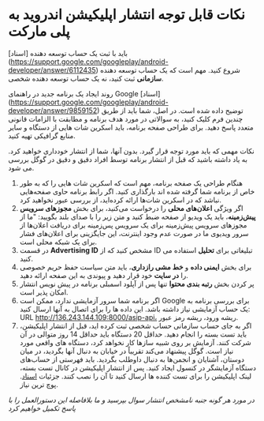 # نکات قابل توجه انتشار اپلیکیشن اندروید به پلی مارکت

باید با ثبت یک حساب توسعه دهنده [اسناد] (https://support.google.com/googleplay/android-developer/answer/6112435) شروع کنید. مهم است که یک حساب توسعه دهنده **سازمانی** ثبت کنید، نه یک حساب توسعه دهنده شخصی.

روند ایجاد یک برنامه جدید در راهنمای Google [اسناد] (https://support.google.com/googleplay/android-developer/answer/9859152) توضیح داده شده است.
در اصل، شما باید از طریق چندین فرم کلیک کنید، به سوالاتی در مورد هدف برنامه و مطابقت با الزامات قانونی متعدد پاسخ دهید.
برای طراحی صفحه برنامه، باید اسکرین شات هایی از دستگاه و سایر منابع گرافیکی تهیه کنید.

نکات مهمی که باید مورد توجه قرار گیرد. بدون آنها، شما از انتشار خودداری خواهید کرد. به یاد داشته باشید که قبل از انتشار برنامه توسط افراد دقیق و دقیق در گوگل بررسی می شود.

1. هنگام طراحی یک صفحه برنامه، مهم است که اسکرین شات هایی را که به طور خاص از برنامه شما گرفته شده اند بارگذاری کنید. اگر رابط برنامه حاوی صفحه‌هایی نباشد که در اسکرین شات‌ها ارائه کرده‌اید، از بررسی عبور نخواهید کرد.
2. اگر ویژگی **اعلان‌های محلی** را درخواست می‌کنید، برای بخش **مجوزهای سرویس پیش‌زمینه**، باید یک ویدیو از صفحه ضبط کنید و متن زیر را با صدای بلند بگویید: "ما از مجوزهای سرویس پیش‌زمینه برای یک سرویس پس‌زمینه برای دریافت اعلان‌ها از سرور ویدیوی ما در صورت عدم وجود اینترنت، این جایگزینی برای اعلان‌های فشار برای یک شبکه محلی است.
3. در قسمت **Advertising ID** مشخص کنید که از ID تبلیغاتی برای **تحلیل** استفاده می کنید.
4. برای بخش **ایمنی داده** و **خط مشی رازداری**، باید متن سیاست حفظ حریم خصوصی را **در سایت** خود قرار دهید و پیوندی به این صفحه ارائه دهید.
5. پر کردن بخش **رتبه بندی محتوا** تنها پس از آپلود اسمبلی برنامه در پیش نویس انتشار امکان پذیر است.
6. اگر برنامه شما سرور آزمایشی ندارد، ممکن است Google برای بررسی برنامه به یک حساب آزمایشی نیاز داشته باشد. این داده ها را برای اتصال به آنها ارسال کنید: URL http://136.243.144.109:8000/asip-api، ریشه ورود، ریشه رمز عبور.
7. اگر به جای حساب سازمانی حساب شخصی ثبت کرده اید، قبل از انتشار اپلیکیشن، باید تست بسته را انجام دهید. حداقل 20 دستگاه باید حداقل 14 روز متوالی در آن شرکت کنند. آزمایش بر روی شبیه سازها کار نخواهد کرد، دستگاه های واقعی مورد نیاز است. گوگل پیشنهاد می‌کند تقریباً در خیابان به دنبال آنها بگردید، در میان دوستان، آشنایان و انجمن‌ها به دنبال داوطلب بگردید. باید فهرستی از حساب‌های دستگاه آزمایشگر در کنسول ایجاد کنید. پس از انتشار اپلیکیشن در کانال تست بسته، لینک اپلیکیشن را برای تست کننده ها ارسال کنید تا آن را نصب کنند. جزئیات [اسناد](https://support.google.com/googleplay/android-developer/answer/14151465). پوچ ترین نیاز.

_در مورد هر گونه جنبه نامشخص انتشار سوال بپرسید و ما بلافاصله این دستورالعمل را با پاسخ تکمیل خواهیم کرد_